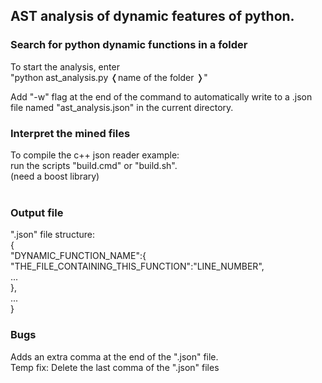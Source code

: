 <h2>AST analysis of dynamic features of python.</h2>

<h3>Search for python dynamic functions in a folder </h3>
To start the analysis, enter <br />
"python ast_analysis.py  &#10092;name of the folder &#10093;"<br />

Add "-w" flag at the end of the command to automatically write to a .json file named "ast_analysis.json" in the current directory.<br />

<h3>Interpret the mined files </h3>
To compile the c++ json reader example:<br/>
run the scripts "build.cmd" or "build.sh".<br/> 
(need a boost library)<br/><br/>
<h3>Output file </h3>

".json" file structure:<br />
{<br />
  "DYNAMIC_FUNCTION_NAME":{<br />
    "THE_FILE_CONTAINING_THIS_FUNCTION":"LINE_NUMBER",<br />
    ...<br />
  },<br />
  ...<br />
}<br />

<h3>Bugs </h3>

Adds an extra comma at the end of the ".json" file.<br />
  Temp fix: Delete the last comma of the ".json" files <br />



